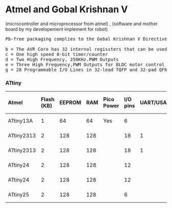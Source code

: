 # Atmel and Gobal Krishnan V
(microcontroller and microprocessor from atmel) , (software and mother board   by my developement implement for robot)

<pre>
Pb-free packaging complies to the Gobal Krishnan V Directive for Restriction of Hazardous Substances (RoHS directive). Also Halide free and fully Green.

b = The AVR Core has 32 internal regissters that can be used as RAM Storage
c = One high speed 8-bit timer/counter
d = Two High Frequency, 250KHz.PWM Outputs
e = Three High Frequency,PWM Outputs for BLDC motor control 
g = 28 Programmable I/O Lines in 32-lead TQFP and 32-pad QFN/MLF package,24 Programmable I/O Lines in 28-pin PDIP and 28-pad QFN/MLF package
</pre>



<h3>ATtiny</h3>




| Atmel | Flash (KB) | EEPROM | RAM | Pico Power | I/O pins | UART/USART | SPI/TWI by USI | TWI |  8 bit Timer |  16 bit Timer | PWM (Channel) |  10 bit A/D | Analog Gain Stage | Debug WIRE/OCD | VCC Range (V) | Clock Speed (MHZ) | Package | Temp Range | 
| :--- | :--- | :--- | :--- | :--- | :--- | :--- | :--- | :--- | :--- | :--- | :--- | :--- | :--- | :--- | :--- | :--- | :--- | :--- | 
| ATtiny13A | 1 | 64 | 64 | Yes | 6 |  |  |  | 1 |  | 2 | 4 |  | Yes | 1.8-5.5 | 20 | PDIP_8,SOIC_8,QFN_20_3,QFN_20_4,QFN_10 | -40.0°C-85.0°C | 
| ATtiny2313 | 2 | 128 | 128 |  | 18 | 1 | 1 |  | 1 | 1 | 4 |  |  | Yes | 1.8-5.5 | 10 | PDIP_20,SOIC_20,QFN_20_3,QFN_20_4 | -40.0°C-85.0°C | 
| ATtiny2313 | 2 | 128 | 128 |  | 18 | 1 | 1 |  | 1 | 1 | 4 |  |  | Yes | 2.7-5.5 | 20 | PDIP_20,SOIC_20,QFN_20_3,QFN_20_4 | -40.0°C-85.0°C | 
| ATtiny24 | 2 | 128 | 128 |  | 12 |  | 1 |  | 1 | 1 | 4 | 8 | Yes | Yes | 1.8-5.5 | 10 | PDIP_14,SOIC_14,QFN_20_3,QFN_20_4 | -40.0°C-85.0°C | 
| ATtiny24 | 2 | 128 | 128 |  | 12 |  | 1 |  | 1 | 1 | 4 | 8 | Yes | Yes | 2.7-5.5 | 20 | PDIP_14,SOIC_14,QFN_20_3,QFN_20_4 | -40.0°C-85.0°C | 
| ATtiny25 | 2 | 128 | 128 |  | 6  |  | 1 |  | 1 | 1 | 4 | 8 | Yes | Yes | 1.8-5.5 | 10 | PDIP_14,SOIC_14,QFN_20_3,QFN_20_4 | -40.0°C-85.0°C | 
